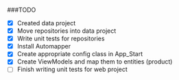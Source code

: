 ###TODO

- [x] Created data project
- [x] Move repositories into data project
- [x] Write unit tests for repositories
- [x] Install Automapper
- [x] Create appropriate config class in App_Start
- [x] Create ViewModels and map them to entities (product)
- [ ] Finish writing unit tests for web project
